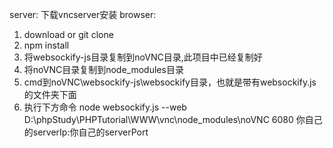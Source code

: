 server:
下载vncserver安装
browser:
1. download or git clone
2. npm install
3. 将websockify-js目录复制到noVNC目录,此项目中已经复制好
4. 将noVNC目录复制到node_modules目录
5. cmd到noVNC\websockify-js\websockify目录，也就是带有websockify.js的文件夹下面
6. 执行下方命令
node websockify.js --web D:\\phpStudy\PHPTutorial\WWW\vnc\node_modules\noVNC 6080 你自己的serverIp:你自己的serverPort




